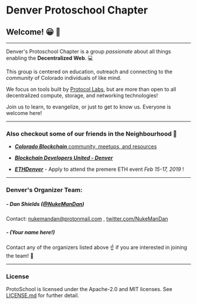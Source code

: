 # Denver Protoschool Chapter

## Welcome! :grinning: :wave:

---

Denver's Protoschool Chapter is a group *passionate* about all things enabling the **Decentralized Web**. :computer:

This group is centered on education, outreach and connecting to the *community* of Colorado individuals of like mind.

We focus on tools built by [Protocol Labs](https://protocol.ai), but are more than open to all decentralized compute, storage, and networking technologies!

Join us to learn, to evangelize, or just to get to know us. Everyone is welcome here!

---

### Also checkout some of our friends in the Neighbourhood :house_with_garden:

- [***Colorado Blockchain*** community, meetups, and resources](https://coloradoblockchain.com)

- [***Blockchain Developers United - Denver*** ](https://www.meetup.com/Blockchain-Developers-United-Denver/)
- [***ETHDenver***](https://ethdenver.com) - Apply to attend the premere ETH event *Feb 15-17, 2019* !

---

### Denver's Organizer Team:

##### - Dan Shields ([@NukeManDan](https://github.com/nukemandan))
Contact: [nukemandan@protonmail.com](nukemandan@protonmail.com) , [twitter.com/NukeManDan](https://twitter.com/NukeManDan)

##### - (Your name here!)
Contact any of the organizers listed above :point_up: if you are interested in joining the team! :rocket:

---

### License

ProtoSchool is licensed under the Apache-2.0 and MIT licenses. See [LICENSE.md](./LICENSE.md) for further detail.
